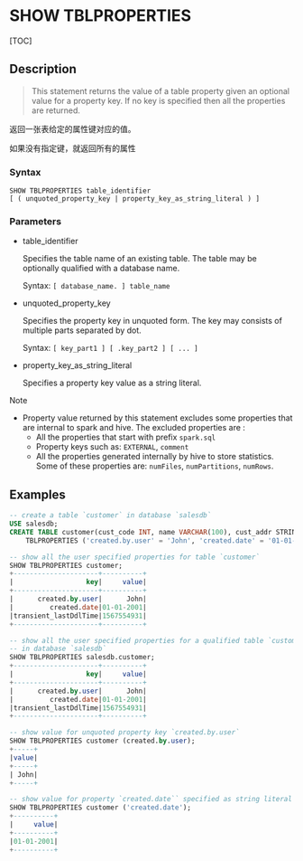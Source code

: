 # SHOW TBLPROPERTIES

[TOC]

## Description

> This statement returns the value of a table property given an optional value for a property key. If no key is specified then all the properties are returned.

返回一张表给定的属性键对应的值。

如果没有指定键，就返回所有的属性

### Syntax

	SHOW TBLPROPERTIES table_identifier 
   	[ ( unquoted_property_key | property_key_as_string_literal ) ]

### Parameters

- table_identifier

	Specifies the table name of an existing table. The table may be optionally qualified with a database name.
	
	Syntax: `[ database_name. ] table_name`

- unquoted_property_key

	Specifies the property key in unquoted form. The key may consists of multiple parts separated by dot.
	
	Syntax: `[ key_part1 ] [ .key_part2 ] [ ... ]`

- property_key_as_string_literal

	Specifies a property key value as a string literal.

Note

- Property value returned by this statement excludes some properties that are internal to spark and hive. The excluded properties are :
	+ All the properties that start with prefix `spark.sql`
	+ Property keys such as: `EXTERNAL`, `comment`
	+ All the properties generated internally by hive to store statistics. Some of these properties are: `numFiles`, `numPartitions`, `numRows`.

## Examples

```sql
-- create a table `customer` in database `salesdb`
USE salesdb;
CREATE TABLE customer(cust_code INT, name VARCHAR(100), cust_addr STRING)
    TBLPROPERTIES ('created.by.user' = 'John', 'created.date' = '01-01-2001');

-- show all the user specified properties for table `customer`
SHOW TBLPROPERTIES customer;
+---------------------+----------+
|                  key|     value|
+---------------------+----------+
|      created.by.user|      John|
|         created.date|01-01-2001|
|transient_lastDdlTime|1567554931|
+---------------------+----------+

-- show all the user specified properties for a qualified table `customer`
-- in database `salesdb`
SHOW TBLPROPERTIES salesdb.customer;
+---------------------+----------+
|                  key|     value|
+---------------------+----------+
|      created.by.user|      John|
|         created.date|01-01-2001|
|transient_lastDdlTime|1567554931|
+---------------------+----------+

-- show value for unquoted property key `created.by.user`
SHOW TBLPROPERTIES customer (created.by.user);
+-----+
|value|
+-----+
| John|
+-----+

-- show value for property `created.date`` specified as string literal
SHOW TBLPROPERTIES customer ('created.date');
+----------+
|     value|
+----------+
|01-01-2001|
+----------+